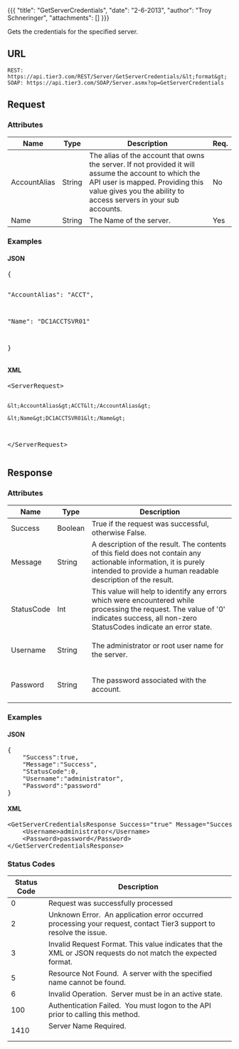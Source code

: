 {{{
  "title": "GetServerCredentials",
  "date": "2-6-2013",
  "author": "Troy Schneringer",
  "attachments": []
}}}

Gets the credentials for the specified server.

## URL

    REST: https://api.tier3.com/REST/Server/GetServerCredentials/&lt;format&gt;
    SOAP: https://api.tier3.com/SOAP/Server.asmx?op=GetServerCredentials

## Request
### Attributes
<table>
    <thead>
    <tr>
      <th>Name</th>
      <th>Type</th>
      <th>Description</th>
      <th>Req.</th>
    </tr>
  </thead>
  <tbody>
    <tr>
      <td>AccountAlias</td>
      <td>String</td>
      <td>The alias of the account that owns the server. If not provided it will assume the account to which the API user is mapped. Providing this value gives you the ability to access servers in your sub accounts.</td>
      <td>No</td>
    </tr>
    <tr>
      <td>Name</td>
      <td>String</td>
      <td>The Name of the server.</td>
      <td>Yes</td>
    </tr>
  </tbody>
</table>

### Examples
<h4>JSON</h4>
<pre>{

  "AccountAlias": "ACCT",

  "Name": "DC1ACCTSVR01"

}</pre>

<h4>XML</h4>
<pre>&lt;ServerRequest&gt;

    &lt;AccountAlias&gt;ACCT&lt;/AccountAlias&gt;

    &lt;Name&gt;DC1ACCTSVR01&lt;/Name&gt;

&lt;/ServerRequest&gt;</pre>

## Response
### Attributes
<table>
  <thead>
  <tr>
    <th>Name</th>
    <th>Type</th>
    <th>Description</th>
  </tr>
</thead>
<tbody>
    <tr>
      <td>Success</td>
      <td>Boolean</td>
      <td>True if the request was successful, otherwise False.</td>
    </tr>
    <tr>
      <td>Message</td>
      <td>String</td>
      <td>A description of the result. The contents of this field does not contain any actionable information, it is purely intended to provide a human readable description of the result.</td>
    </tr>
    <tr>
      <td>StatusCode</td>
      <td>Int</td>
      <td>This value will help to identify any errors which were encountered while processing the request. The value of '0' indicates success, all non-zero StatusCodes indicate an error state.</td>
    </tr>
    <tr>
      <td>Username</td>
      <td>String</td>
      <td>
        <p>The administrator or root user name for the server.</p>
      </td>
    </tr>
    <tr>
      <td>Password</td>
      <td>String</td>
      <td>
        <p>The password associated with the account.</p>
      </td>
    </tr>
  </tbody>
</table>

### Examples
<h4>JSON</h4>
<pre>{<br />    "Success":true,<br />    "Message":"Success",<br />    "StatusCode":0,<br />    "Username":"administrator",<br />    "Password":"password"<br />}</pre>

<h4>XML</h4>
<pre>&lt;GetServerCredentialsResponse Success="true" Message="Successfully retrieved servers" StatusCode="0"&gt;<br />    &lt;Username&gt;administrator&lt;/Username&gt;<br />    &lt;Password&gt;password&lt;/Password&gt;<br />&lt;/GetServerCredentialsResponse&gt;</pre>

### Status Codes
<table>
    <thead>
  <tr>
    <th>Status Code</th>
    <th>Description</th>
  </tr>
  </thead>
  <tbody>
    <tr>
      <td>0</td>
      <td>Request was successfully processed</td>
    </tr>
    <tr>
      <td>2</td>
      <td>Unknown Error. &nbsp;An application error occurred processing your request, contact Tier3 support to resolve the issue.</td>
    </tr>
    <tr>
      <td>3</td>
      <td>Invalid Request Format. This value indicates that the XML or JSON requests do not match the expected format.</td>
    </tr>
    <tr>
      <td>5</td>
      <td>Resource Not Found. &nbsp;A server with the specified name cannot be found.</td>
    </tr>
    <tr>
      <td>6</td>
      <td>Invalid Operation. &nbsp;Server must be in an active state.</td>
    </tr>
    <tr>
      <td>100</td>
      <td>Authentication Failed. &nbsp;You must logon to the API prior to calling this method.</td>
    </tr>
    <tr>
      <td>1410</td>
      <td>Server Name Required.&nbsp;
        <br />
        <br />
      </td>
    </tr>
  </tbody>
</table>
